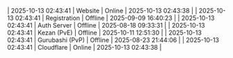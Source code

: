 | 2025-10-13 02:43:41 | Website | Online | 2025-10-13 02:43:38 |
| 2025-10-13 02:43:41 | Registration | Offline | 2025-09-09 16:40:23 |
| 2025-10-13 02:43:41 | Auth Server | Offline | 2025-08-18 09:33:31 |
| 2025-10-13 02:43:41 | Kezan (PvE) | Offline | 2025-10-11 12:51:30 |
| 2025-10-13 02:43:41 | Gurubashi (PvP) | Offline | 2025-08-23 21:44:06 |
| 2025-10-13 02:43:41 | Cloudflare | Online | 2025-10-13 02:43:38 |
